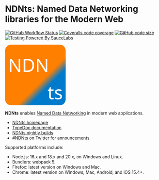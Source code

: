 # NDNts: Named Data Networking libraries for the Modern Web

[![GitHub Workflow Status](https://img.shields.io/github/actions/workflow/status/yoursunny/NDNts/build.yml?style=flat)](https://github.com/yoursunny/NDNts/actions) [![Coveralls code coverage](https://img.shields.io/coveralls/github/yoursunny/NDNts?style=flat&logo=Coveralls)](https://coveralls.io/github/yoursunny/NDNts) [![GitHub code size](https://img.shields.io/github/languages/code-size/yoursunny/NDNts?style=flat&logo=GitHub)](https://github.com/yoursunny/NDNts/) [![Testing Powered By SauceLabs](https://img.shields.io/badge/browser%20testing-SauceLabs-E2231A?style=flat&logo=Sauce%20Labs)](https://saucelabs.com/)

![NDNts logo](docs/logo.svg)

**NDNts** enables [Named Data Networking](https://named-data.net/) in modern web applications.

* [NDNts homepage](https://yoursunny.com/p/NDNts/)
* [TypeDoc documentation](https://ndnts-docs.ndn.today/typedoc/index.html)
* [NDNts nightly builds](https://ndnts-nightly.ndn.today/)
* [#NDNts on Twitter](https://twitter.com/hashtag/NDNts?f=live) for announcements

Supported platforms include:

* Node.js: 16.x and 18.x and 20.x, on Windows and Linux.
* Bundlers: webpack 5.
* Firefox: latest version on Windows and Mac.
* Chrome: latest version on Windows, Mac, Android, and iOS 15.4+.
